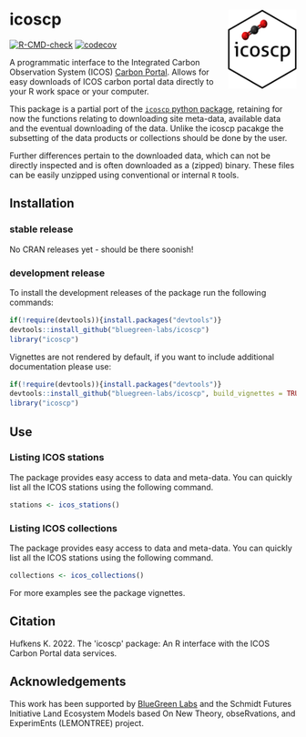 # icoscp <a href='https://bluegreen-labs.github.io/icoscp/'><img src='https://raw.githubusercontent.com/bluegreen-labs/icoscp/master/logo.png' align="right" height="139" /></a>

[![R-CMD-check](https://github.com/bluegreen-labs/icoscp/workflows/R-CMD-check/badge.svg)](https://github.com/bluegreen-labs/icoscp/actions)
[![codecov](https://codecov.io/gh/bluegreen-labs/icoscp/branch/master/graph/badge.svg)](https://codecov.io/gh/bluegreen-labs/icoscp)

A programmatic interface to the Integrated Carbon Observation System (ICOS) [Carbon Portal](https://www.icos-cp.eu/). Allows for easy downloads of ICOS carbon portal data directly to your R 
work space or your computer.

This package is a partial port of the [`icoscp` python package](https://github.com/ICOS-Carbon-Portal/pylib), retaining for now the functions relating to downloading site meta-data, available data and
the eventual downloading of the data. Unlike the icoscp pacakge
the subsetting of the data products or collections should be done by the user.

Further differences pertain to the downloaded data, which can not be directly
inspected and is often downloaded as a (zipped) binary. These files can be
easily unzipped using conventional or internal `R` tools.

## Installation

### stable release

No CRAN releases yet - should be there soonish!

### development release

To install the development releases of the package run the following
commands:

``` r
if(!require(devtools)){install.packages("devtools")}
devtools::install_github("bluegreen-labs/icoscp")
library("icoscp")
```

Vignettes are not rendered by default, if you want to include additional
documentation please use:

``` r
if(!require(devtools)){install.packages("devtools")}
devtools::install_github("bluegreen-labs/icoscp", build_vignettes = TRUE)
library("icoscp")
```

## Use

### Listing ICOS stations

The package provides easy access to data and meta-data. You can quickly list all
the ICOS stations using the following command.

``` r
stations <- icos_stations()
```

### Listing ICOS collections

The package provides easy access to data and meta-data. You can quickly list all
the ICOS stations using the following command.

``` r
collections <- icos_collections()
```

For more examples see the package vignettes.

## Citation

Hufkens K. 2022. The 'icoscp' package: An R interface with the ICOS Carbon
Portal data services.

## Acknowledgements

This work has been supported by [BlueGreen Labs](https://bluegreenlabs.org) 
and the Schmidt Futures Initiative Land Ecosystem Models based On New Theory, 
obseRvations, and ExperimEnts (LEMONTREE) project.

